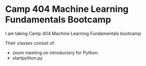 # Camp 404 Machine Learning Fundamentals Bootcamp
 I am taking Camp 404 Machine Learning Fundamentals bootcamp
 
 Their classes consist of:
 * zoom meeting on introductory for Python:
  * startpython.py
